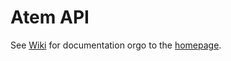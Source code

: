 Atem API
===================

See [Wiki](http://www.github.com/stemey/atem.api.github.com/wiki) for documentation orgo to the [homepage](http://www.atemsource.org).
